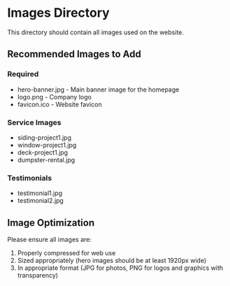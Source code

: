 # Images Directory

This directory should contain all images used on the website.

## Recommended Images to Add

### Required
- hero-banner.jpg - Main banner image for the homepage
- logo.png - Company logo
- favicon.ico - Website favicon

### Service Images
- siding-project1.jpg
- window-project1.jpg
- deck-project1.jpg
- dumpster-rental.jpg

### Testimonials
- testimonial1.jpg
- testimonial2.jpg

## Image Optimization
Please ensure all images are:
1. Properly compressed for web use
2. Sized appropriately (hero images should be at least 1920px wide)
3. In appropriate format (JPG for photos, PNG for logos and graphics with transparency)